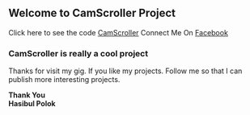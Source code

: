 ## Welcome to CamScroller Project


Click here to see the code [CamScroller](https://github.com/hasibulpolok/CamScroller/)
Connect Me On [Facebook](https://facebook.com/hasibulpolokbd)

### CamScroller is really a cool project

Thanks for visit my gig. If you like my projects. Follow me so that I can publish more interesting projects.

   **Thank You** <br/>
  **Hasibul Polok**





